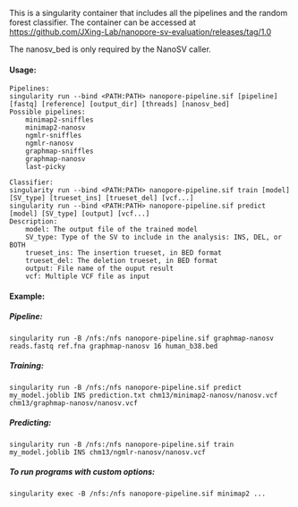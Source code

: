 This is a singularity container that includes all the pipelines and the random forest classifier. The container can be accessed at https://github.com/JXing-Lab/nanopore-sv-evaluation/releases/tag/1.0

The nanosv_bed is only required by the NanoSV caller.

#### Usage:
```
Pipelines:
singularity run --bind <PATH:PATH> nanopore-pipeline.sif [pipeline] [fastq] [reference] [output_dir] [threads] [nanosv_bed]
Possible pipelines:
	minimap2-sniffles
	minimap2-nanosv
	ngmlr-sniffles
	ngmlr-nanosv
	graphmap-sniffles
	graphmap-nanosv
	last-picky

Classifier:
singularity run --bind <PATH:PATH> nanopore-pipeline.sif train [model] [SV_type] [trueset_ins] [trueset_del] [vcf...]
singularity run --bind <PATH:PATH> nanopore-pipeline.sif predict [model] [SV_type] [output] [vcf...]
Description:
	model: The output file of the trained model
	SV_type: Type of the SV to include in the analysis: INS, DEL, or BOTH
	trueset_ins: The insertion trueset, in BED format
	trueset_del: The deletion trueset, in BED format
	output: File name of the ouput result
	vcf: Multiple VCF file as input
```

#### Example:

##### Pipeline:
```
singularity run -B /nfs:/nfs nanopore-pipeline.sif graphmap-nanosv reads.fastq ref.fna graphmap-nanosv 16 human_b38.bed
```

##### Training:
```
singularity run -B /nfs:/nfs nanopore-pipeline.sif predict my_model.joblib INS prediction.txt chm13/minimap2-nanosv/nanosv.vcf chm13/graphmap-nanosv/nanosv.vcf
```

##### Predicting:
```
singularity run -B /nfs:/nfs nanopore-pipeline.sif train my_model.joblib INS chm13/ngmlr-nanosv/nanosv.vcf
```

##### To run programs with custom options:
```
singularity exec -B /nfs:/nfs nanopore-pipeline.sif minimap2 ...
```
